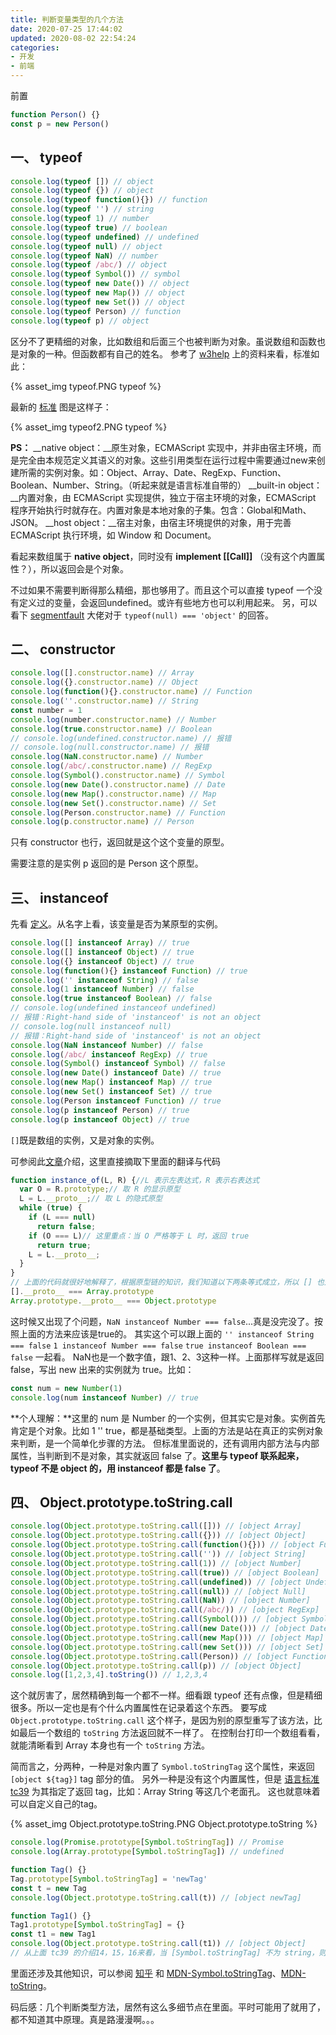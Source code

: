 ```yaml
---
title: 判断变量类型的几个方法
date: 2020-07-25 17:44:02
updated: 2020-08-02 22:54:24
categories:
- 开发
- 前端
---
```


前置
```js
function Person() {}
const p = new Person()
```

## 一、 typeof 

```js
console.log(typeof []) // object
console.log(typeof {}) // object
console.log(typeof function(){}) // function
console.log(typeof '') // string
console.log(typeof 1) // number
console.log(typeof true) // boolean
console.log(typeof undefined) // undefined
console.log(typeof null) // object
console.log(typeof NaN) // number
console.log(typeof /abc/) // object
console.log(typeof Symbol()) // symbol
console.log(typeof new Date()) // object
console.log(typeof new Map()) // object
console.log(typeof new Set()) // object
console.log(typeof Person) // function
console.log(typeof p) // object
```

区分不了更精细的对象，比如数组和后面三个也被判断为对象。虽说数组和函数也是对象的一种。但函数都有自己的姓名。
参考了 [w3help](http://www.w3help.org/zh-cn/causes/SD9028) 上的资料来看，标准如此：

{% asset_img typeof.PNG typeof %}

最新的 [标准](https://tc39.es/ecma262/#sec-typeof-operator) 图是这样子：

{% asset_img typeof2.PNG typeof %}

**PS：**
__native object：__原生对象，ECMAScript 实现中，并非由宿主环境，而是完全由本规范定义其语义的对象。这些引用类型在运行过程中需要通过new来创建所需的实例对象。如：Object、Array、Date、RegExp、Function、Boolean、Number、String。（听起来就是语言标准自带的）
__built-in object：__内置对象，由 ECMAScript 实现提供，独立于宿主环境的对象，ECMAScript 程序开始执行时就存在。内置对象是本地对象的子集。包含：Global和Math、JSON。
__host object：__宿主对象，由宿主环境提供的对象，用于完善 ECMAScript 执行环境，如 Window 和 Document。

看起来数组属于 **native object**，同时没有 **implement [[Call]]** （没有这个内置属性？），所以返回会是个对象。

不过如果不需要判断得那么精细，那也够用了。而且这个可以直接 typeof 一个没有定义过的变量，会返回undefined。或许有些地方也可以利用起来。
另，可以看下 [segmentfault](https://segmentfault.com/q/1010000011846328) 大佬对于 `typeof(null) === 'object'` 的回答。

## 二、 constructor

```js
console.log([].constructor.name) // Array
console.log({}.constructor.name) // Object
console.log(function(){}.constructor.name) // Function
console.log(''.constructor.name) // String
const number = 1
console.log(number.constructor.name) // Number
console.log(true.constructor.name) // Boolean
// console.log(undefined.constructor.name) // 报错
// console.log(null.constructor.name) // 报错
console.log(NaN.constructor.name) // Number
console.log(/abc/.constructor.name) // RegExp
console.log(Symbol().constructor.name) // Symbol
console.log(new Date().constructor.name) // Date
console.log(new Map().constructor.name) // Map
console.log(new Set().constructor.name) // Set
console.log(Person.constructor.name) // Function
console.log(p.constructor.name) // Person
```

只有 constructor 也行，返回就是这个这个变量的原型。

需要注意的是实例 p 返回的是 Person 这个原型。

## 三、 instanceof

先看 [定义](https://developer.mozilla.org/en-US/docs/Web/JavaScript/Reference/Operators/instanceof)。从名字上看，该变量是否为某原型的实例。

```js
console.log([] instanceof Array) // true
console.log([] instanceof Object) // true
console.log({} instanceof Object) // true
console.log(function(){} instanceof Function) // true
console.log('' instanceof String) // false
console.log(1 instanceof Number) // false
console.log(true instanceof Boolean) // false
// console.log(undefined instanceof undefined)
// 报错：Right-hand side of 'instanceof' is not an object
// console.log(null instanceof null)
// 报错：Right-hand side of 'instanceof' is not an object
console.log(NaN instanceof Number) // false
console.log(/abc/ instanceof RegExp) // true
console.log(Symbol() instanceof Symbol) // false
console.log(new Date() instanceof Date) // true
console.log(new Map() instanceof Map) // true
console.log(new Set() instanceof Set) // true
console.log(Person instanceof Function) // true
console.log(p instanceof Person) // true
console.log(p instanceof Object) // true
```

`[]`既是数组的实例，又是对象的实例。

可参阅此[文章](https://developer.ibm.com/zh/articles/1306-jiangjj-jsinstanceof/)介绍，这里直接摘取下里面的翻译与代码
```js
function instance_of(L, R) {//L 表示左表达式，R 表示右表达式
  var O = R.prototype;// 取 R 的显示原型
  L = L.__proto__;// 取 L 的隐式原型
  while (true) {
    if (L === null)
      return false;
    if (O === L)// 这里重点：当 O 严格等于 L 时，返回 true
      return true;
    L = L.__proto__;
  }
}
// 上面的代码就很好地解释了，根据原型链的知识，我们知道以下两条等式成立，所以 [] 也是 Object 的实例
[].__proto__ === Array.prototype
Array.prototype.__proto__ === Object.prototype
```
这时候又出现了个问题，`NaN instanceof Number === false`...真是没完没了。按照上面的方法来应该是true的。
其实这个可以跟上面的 `'' instanceof String === false` `1 instanceof Number === false` `true instanceof Boolean === false` 一起看。
NaN也是一个数字值，跟1、2、3这种一样。上面那样写就是返回 false，写出 new 出来的实例就为 true。比如：
```js
const num = new Number(1)
console.log(num instanceof Number) // true
```
**个人理解：**这里的 num 是 Number 的一个实例，但其实它是对象。实例首先肯定是个对象。比如 1 '' true，都是基础类型。上面的方法是站在真正的实例对象来判断，是一个简单化步骤的方法。
但标准里面说的，还有调用内部方法与内部属性，当判断到不是对象，其实就返回 false 了。**这里与 typeof 联系起来，typeof 不是 object 的，用 instanceof 都是 false 了**。

## 四、 Object.prototype.toString.call

```js
console.log(Object.prototype.toString.call([])) // [object Array]
console.log(Object.prototype.toString.call({})) // [object Object]
console.log(Object.prototype.toString.call(function(){})) // [object Function]
console.log(Object.prototype.toString.call('')) // [object String]
console.log(Object.prototype.toString.call(1)) // [object Number]
console.log(Object.prototype.toString.call(true)) // [object Boolean]
console.log(Object.prototype.toString.call(undefined)) // [object Undefined]
console.log(Object.prototype.toString.call(null)) // [object Null]
console.log(Object.prototype.toString.call(NaN)) // [object Number]
console.log(Object.prototype.toString.call(/abc/)) // [object RegExp]
console.log(Object.prototype.toString.call(Symbol())) // [object Symbol]
console.log(Object.prototype.toString.call(new Date())) // [object Date]
console.log(Object.prototype.toString.call(new Map())) // [object Map]
console.log(Object.prototype.toString.call(new Set())) // [object Set]
console.log(Object.prototype.toString.call(Person)) // [object Function]
console.log(Object.prototype.toString.call(p)) // [object Object]
console.log([1,2,3,4].toString()) // 1,2,3,4
```

这个就厉害了，居然精确到每一个都不一样。细看跟 typeof 还有点像，但是精细很多。所以一定也是有个什么内置属性在记录着这个东西。
要写成 `Object.prototype.toString.call` 这个样子，是因为别的原型重写了该方法，比如最后一个数组的 `toString` 方法返回就不一样了。
在控制台打印一个数组看看，就能清晰看到 Array 本身也有一个 `toString` 方法。

简而言之，分两种，一种是对象内置了 `Symbol.toStringTag` 这个属性，来返回 `[object ${tag}]` tag 部分的值。
另外一种是没有这个内置属性，但是 [语言标准tc39](https://tc39.es/ecma262/#sec-object.prototype.tostring) 为其指定了返回 tag，比如：Array String 等这几个老面孔。
这也就意味着可以自定义自己的tag。

{% asset_img Object.prototype.toString.PNG Object.prototype.toString %}
<br/>

```js
console.log(Promise.prototype[Symbol.toStringTag]) // Promise
console.log(Array.prototype[Symbol.toStringTag]) // undefined

function Tag() {}
Tag.prototype[Symbol.toStringTag] = 'newTag'
const t = new Tag
console.log(Object.prototype.toString.call(t)) // [object newTag]

function Tag1() {}
Tag1.prototype[Symbol.toStringTag] = {}
const t1 = new Tag1
console.log(Object.prototype.toString.call(t1)) // [object Object]
// 从上面 tc39 的介绍14，15，16来看，当 [Symbol.toStringTag] 不为 string，则将内置 tag 设置为 Object
```

里面还涉及其他知识，可以参阅 [知乎](https://zhuanlan.zhihu.com/p/118793721) 和 [MDN-Symbol.toStringTag](https://developer.mozilla.org/zh-CN/docs/Web/JavaScript/Reference/Global_Objects/Symbol/toStringTag)、[MDN-toString](https://developer.mozilla.org/zh-CN/docs/Web/JavaScript/Reference/Global_Objects/Object/toString)。

码后感：几个判断类型方法，居然有这么多细节点在里面。平时可能用了就用了，都不知道其中原理。真是路漫漫啊。。。
